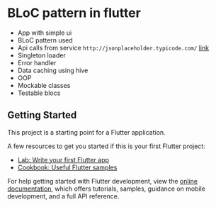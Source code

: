 # BLoC pattern in flutter

- App with simple ui
- BLoC pattern used
- Api calls from service `http://jsonplaceholder.typicode.com/` [link](http://jsonplaceholder.typicode.com/)
- Singleton loader
- Error handler
- Data caching using hive
- OOP
- Mockable classes
- Testable blocs

## Getting Started

This project is a starting point for a Flutter application.

A few resources to get you started if this is your first Flutter project:

- [Lab: Write your first Flutter app](https://docs.flutter.dev/get-started/codelab)
- [Cookbook: Useful Flutter samples](https://docs.flutter.dev/cookbook)

For help getting started with Flutter development, view the
[online documentation](https://docs.flutter.dev/), which offers tutorials,
samples, guidance on mobile development, and a full API reference.
